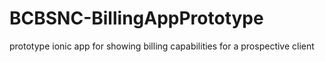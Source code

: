 # BCBSNC-BillingAppPrototype
prototype ionic app for showing billing capabilities for a prospective client
